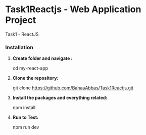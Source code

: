 # Task1Reactjs - Web Application Project
Task1 - ReactJS 

### Installation

1. **Create folder and navigate :**
   
   cd my-react-app

2. **Clone the repository:**

   git clone https://github.com/BahaaAbbas/Task1Reactjs.git

3. **Install the packages and everything related:**

   npm install

4. **Run to Test:**
   
   npm run dev
